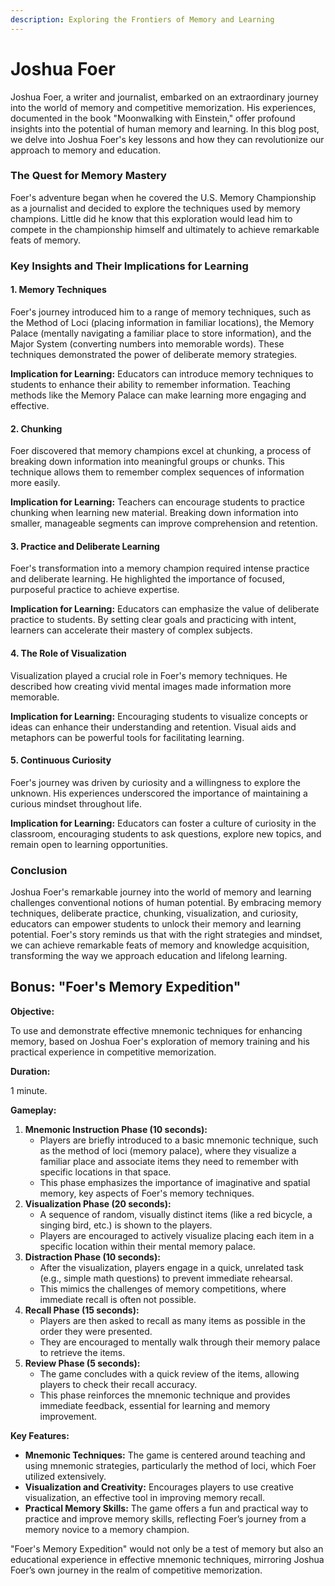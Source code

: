 ```yaml
---
description: Exploring the Frontiers of Memory and Learning
---
```


# Joshua Foer

Joshua Foer, a writer and journalist, embarked on an extraordinary journey into the world of memory and competitive memorization. His experiences, documented in the book "Moonwalking with Einstein," offer profound insights into the potential of human memory and learning. In this blog post, we delve into Joshua Foer's key lessons and how they can revolutionize our approach to memory and education.

### The Quest for Memory Mastery

Foer's adventure began when he covered the U.S. Memory Championship as a journalist and decided to explore the techniques used by memory champions. Little did he know that this exploration would lead him to compete in the championship himself and ultimately to achieve remarkable feats of memory.

### Key Insights and Their Implications for Learning

#### 1. **Memory Techniques**

Foer's journey introduced him to a range of memory techniques, such as the Method of Loci (placing information in familiar locations), the Memory Palace (mentally navigating a familiar place to store information), and the Major System (converting numbers into memorable words). These techniques demonstrated the power of deliberate memory strategies.

**Implication for Learning:** Educators can introduce memory techniques to students to enhance their ability to remember information. Teaching methods like the Memory Palace can make learning more engaging and effective.

#### 2. **Chunking**

Foer discovered that memory champions excel at chunking, a process of breaking down information into meaningful groups or chunks. This technique allows them to remember complex sequences of information more easily.

**Implication for Learning:** Teachers can encourage students to practice chunking when learning new material. Breaking down information into smaller, manageable segments can improve comprehension and retention.

#### 3. **Practice and Deliberate Learning**

Foer's transformation into a memory champion required intense practice and deliberate learning. He highlighted the importance of focused, purposeful practice to achieve expertise.

**Implication for Learning:** Educators can emphasize the value of deliberate practice to students. By setting clear goals and practicing with intent, learners can accelerate their mastery of complex subjects.

#### 4. **The Role of Visualization**

Visualization played a crucial role in Foer's memory techniques. He described how creating vivid mental images made information more memorable.

**Implication for Learning:** Encouraging students to visualize concepts or ideas can enhance their understanding and retention. Visual aids and metaphors can be powerful tools for facilitating learning.

#### 5. **Continuous Curiosity**

Foer's journey was driven by curiosity and a willingness to explore the unknown. His experiences underscored the importance of maintaining a curious mindset throughout life.

**Implication for Learning:** Educators can foster a culture of curiosity in the classroom, encouraging students to ask questions, explore new topics, and remain open to learning opportunities.

### Conclusion

Joshua Foer's remarkable journey into the world of memory and learning challenges conventional notions of human potential. By embracing memory techniques, deliberate practice, chunking, visualization, and curiosity, educators can empower students to unlock their memory and learning potential. Foer's story reminds us that with the right strategies and mindset, we can achieve remarkable feats of memory and knowledge acquisition, transforming the way we approach education and lifelong learning.

## Bonus: "Foer's Memory Expedition"

**Objective:**

To use and demonstrate effective mnemonic techniques for enhancing memory, based on Joshua Foer's exploration of memory training and his practical experience in competitive memorization.

**Duration:**

1 minute.

**Gameplay:**

1. **Mnemonic Instruction Phase (10 seconds):**
   * Players are briefly introduced to a basic mnemonic technique, such as the method of loci (memory palace), where they visualize a familiar place and associate items they need to remember with specific locations in that space.
   * This phase emphasizes the importance of imaginative and spatial memory, key aspects of Foer's memory techniques.
2. **Visualization Phase (20 seconds):**
   * A sequence of random, visually distinct items (like a red bicycle, a singing bird, etc.) is shown to the players.
   * Players are encouraged to actively visualize placing each item in a specific location within their mental memory palace.
3. **Distraction Phase (10 seconds):**
   * After the visualization, players engage in a quick, unrelated task (e.g., simple math questions) to prevent immediate rehearsal.
   * This mimics the challenges of memory competitions, where immediate recall is often not possible.
4. **Recall Phase (15 seconds):**
   * Players are then asked to recall as many items as possible in the order they were presented.
   * They are encouraged to mentally walk through their memory palace to retrieve the items.
5. **Review Phase (5 seconds):**
   * The game concludes with a quick review of the items, allowing players to check their recall accuracy.
   * This phase reinforces the mnemonic technique and provides immediate feedback, essential for learning and memory improvement.

**Key Features:**

* **Mnemonic Techniques:** The game is centered around teaching and using mnemonic strategies, particularly the method of loci, which Foer utilized extensively.
* **Visualization and Creativity:** Encourages players to use creative visualization, an effective tool in improving memory recall.
* **Practical Memory Skills:** The game offers a fun and practical way to practice and improve memory skills, reflecting Foer’s journey from a memory novice to a memory champion.

"Foer's Memory Expedition" would not only be a test of memory but also an educational experience in effective mnemonic techniques, mirroring Joshua Foer’s own journey in the realm of competitive memorization.
